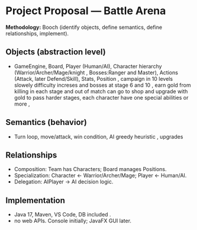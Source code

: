 # Project Proposal — Battle Arena

**Methodology:** Booch (identify objects, define semantics, define relationships, implement).

## Objects (abstraction level)
- GameEngine, Board, Player (Human/AI), Character hierarchy (Warrior/Archer/Mage/knight , Bosses:Ranger and Master), Actions (Attack, later Defend/Skill), Stats, Position , campaign in 10 levels slowely difficulty increses and bosses at stage 6 and 10 , earn gold from killing in each stage and out of match can go to shop and upgrade with gold to pass harder stages, each character have one special abilities or more ,

## Semantics (behavior)
- Turn loop, move/attack, win condition, AI greedy heuristic , upgrades

## Relationships
- Composition: Team has Characters; Board manages Positions.
- Specialization: Character <- Warrior/Archer/Mage; Player <- Human/AI.
- Delegation: AIPlayer → AI decision logic.

## Implementation
- Java 17, Maven, VS Code, DB included .
- no web APIs. Console initially; JavaFX GUI later.